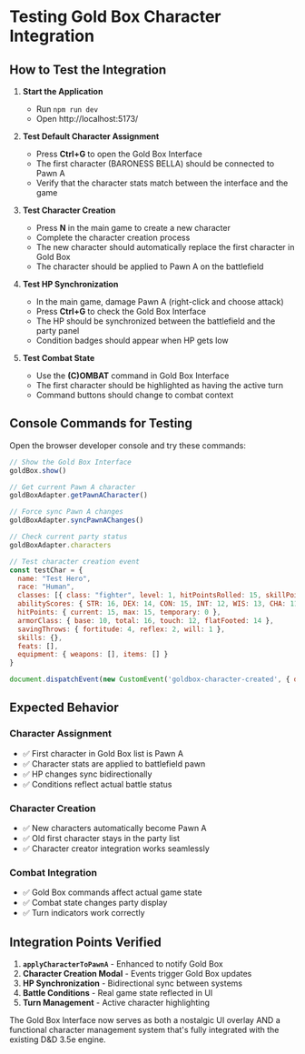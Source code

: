 # Testing Gold Box Character Integration

## How to Test the Integration

1. **Start the Application**
   - Run `npm run dev`
   - Open http://localhost:5173/

2. **Test Default Character Assignment**
   - Press **Ctrl+G** to open the Gold Box Interface
   - The first character (BARONESS BELLA) should be connected to Pawn A
   - Verify that the character stats match between the interface and the game

3. **Test Character Creation**
   - Press **N** in the main game to create a new character
   - Complete the character creation process
   - The new character should automatically replace the first character in Gold Box
   - The character should be applied to Pawn A on the battlefield

4. **Test HP Synchronization**
   - In the main game, damage Pawn A (right-click and choose attack)
   - Press **Ctrl+G** to check the Gold Box Interface
   - The HP should be synchronized between the battlefield and the party panel
   - Condition badges should appear when HP gets low

5. **Test Combat State**
   - Use the **(C)OMBAT** command in Gold Box Interface
   - The first character should be highlighted as having the active turn
   - Command buttons should change to combat context

## Console Commands for Testing

Open the browser developer console and try these commands:

```javascript
// Show the Gold Box Interface
goldBox.show()

// Get current Pawn A character
goldBoxAdapter.getPawnACharacter()

// Force sync Pawn A changes
goldBoxAdapter.syncPawnAChanges()

// Check current party status
goldBoxAdapter.characters

// Test character creation event
const testChar = {
  name: "Test Hero",
  race: "Human",
  classes: [{ class: "fighter", level: 1, hitPointsRolled: 15, skillPointsSpent: {}, featsGained: [] }],
  abilityScores: { STR: 16, DEX: 14, CON: 15, INT: 12, WIS: 13, CHA: 11 },
  hitPoints: { current: 15, max: 15, temporary: 0 },
  armorClass: { base: 10, total: 16, touch: 12, flatFooted: 14 },
  savingThrows: { fortitude: 4, reflex: 2, will: 1 },
  skills: {},
  feats: [],
  equipment: { weapons: [], items: [] }
}

document.dispatchEvent(new CustomEvent('goldbox-character-created', { detail: testChar }))
```

## Expected Behavior

### Character Assignment
- ✅ First character in Gold Box list is Pawn A
- ✅ Character stats are applied to battlefield pawn
- ✅ HP changes sync bidirectionally
- ✅ Conditions reflect actual battle status

### Character Creation
- ✅ New characters automatically become Pawn A
- ✅ Old first character stays in the party list
- ✅ Character creator integration works seamlessly

### Combat Integration  
- ✅ Gold Box commands affect actual game state
- ✅ Combat state changes party display
- ✅ Turn indicators work correctly

## Integration Points Verified

1. **`applyCharacterToPawnA`** - Enhanced to notify Gold Box
2. **Character Creation Modal** - Events trigger Gold Box updates  
3. **HP Synchronization** - Bidirectional sync between systems
4. **Battle Conditions** - Real game state reflected in UI
5. **Turn Management** - Active character highlighting

The Gold Box Interface now serves as both a nostalgic UI overlay AND a functional character management system that's fully integrated with the existing D&D 3.5e engine.
